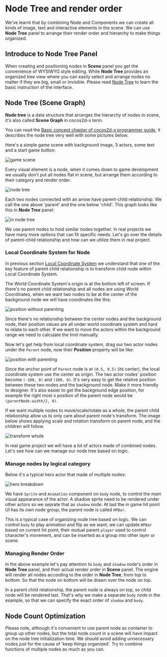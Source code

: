 # Node Tree and render order

We've learnt that by combining Node and Components we can create all kinds of image, text and interactive elements in the scene. We can use **Node Tree** panel to arrange their render order and hierarchy to make things organized.


## Introduce to Node Tree Panel

When creating and positioning nodes in **Scene** panel you get the convenience of WYSIWYG style editing. While **Node Tree** provides an organized tree view where you can easily select and arrange nodes no matter if they are big, small or invisible. Please read [Node Tree](../getting-started/basics/editor-panels/node-tree.md) to learn the basic instruction of the interface.

## Node Tree (Scene Graph)

**Node tree** is a data structure that arranges the hierarchy of nodes in scene, it's also called **Scene Graph** in cocos2d-x term.

You can read the [Basic concept chapter of cocos2d-x programmer guide](http://www.cocos2d-x.org/docs/programmers-guide/basic_concepts/index.html), it describes the node tree very well with some pictures below.

Here's a simple game scene with background image, 3 actors, some text and a start game button:

![game scene](node-tree/2dx-scene.png)

Every visual element is a node, when it comes down to game development we usually don't put all nodes flat in scene, but arrange them according to their category and render order.

![node tree](node-tree/2dx-node-tree.png)

Each two nodes connected with an arrow have parent-child relationship. We call the one above 'parent' and the one below 'child'. This graph looks like this in **Node Tree** panel:

![in node tree](node-tree/in_hierarchy.png)

We use parent nodes to hold similar nodes together. In real projects we have many more options that can fit specific needs. Let's go over the details of parent-child relationship and how can we utilize them in real project.

### Local Coordinate System for Node

In previous section [Local Coordinate System](transform.md#-world-coordinate-local-coordinate-) we understand that one of the key feature of parent child relationship is to transform child node within Local Coordinate System.

The World Coordinate System's origin is at the bottom left of screen. If there's no parent child relationship and all nodes are using World Coordinates, when we want two nodes to be at the center of the background node we will have coordinates like this:

![position without parenting](node-tree/position_without_parenting.png)

Since there's no relationship between the center nodes and the background node, their position values are all under world coordinate system and hard to relate to each other. If we want to move the actors within the background range we need to calculate the limit manually.

Now let's get help from local coordinate system, drag our two actor nodes under the `Parent` node, now their **Position** property will be like:

![position with parenting](node-tree/position_with_parenting.png)

Since the anchor point of `Parent` node is at `(0.5, 0.5)` (its center), the local coordinate system use the center as origin. The two actor nodes' position become `(-100, 0)` and `(100, 0)`. It's very easy to get the relative position between these two nodes and the background node. Make it more friendly to designer. It's also easier to get the background edge position, for example the right most x position of the parent node would be `(parentNode.width/2, 0)`.

If we want multiple nodes to move/scale/rotate as a whole, the parent child relationship allow us to only care about parent node's transform. The image below shows applying scale and rotation transform on parent node, and the children will follow.

![transform whole](node-tree/transform_whole.png)

In real game project we will have a lot of actors made of combined nodes. Let's see how can we manage our node tree based on logic.

### Manage nodes by logical category

Below it's a typical hero actor that made of multiple nodes:

![hero breakdown](node-tree/player_breakdown.png)

We have `Sprite` and `Animation` component on `body` node, to control the main visual appearance of the actor. A shadow sprite need to be rendered under other actors so we seprate that as `shadow` node. At last the in game hit point UI has its own node group, the parent node is called `HPBar`.

This is a typical case of organizing node tree based on logic. We can control `body` to play animation and flip as we want; we can update `HPBar` based on current hit point; their mutual parent `player` used to control character's movement, and can be inserted as a group into other layer or scene.


### Managing Render Order

In the above example let's pay attention to `body` and `shadow` node's order in **Node Tree** panel, and their actual render order in **Scene** panel. The engine will render all nodes according to the order in **Node Tree**, from top to bottom. So that the node on bottom will be drawn over the node on top.

In a parent child relationship, the parent node is always on top, so child node will be rendered last. That's why we make a separate `body` node in the example, so that we can specify the exact order of `shadow` and `body`.

## Node Count Optimization

Please note, although it's convenient to use parent node as container to group up other nodes, but the total node count in a scene will have impact on the node tree initialization time. We should avoid adding unnecessary nodes just for the cause of 'keep things organized'. Try to combine functions of multiple nodes as much as you can.
